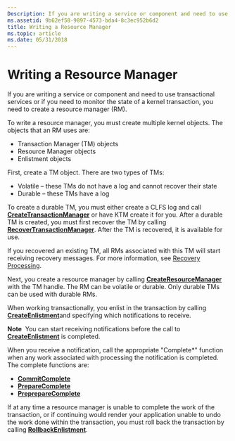 ```yaml
---
Description: If you are writing a service or component and need to use transactional services or if you need to monitor the state of a kernel transaction, you need to create a resource manager (RM).
ms.assetid: 9b62ef58-9897-4573-bda4-8c3ec952b6d2
title: Writing a Resource Manager
ms.topic: article
ms.date: 05/31/2018
---
```


# Writing a Resource Manager

If you are writing a service or component and need to use transactional services or if you need to monitor the state of a kernel transaction, you need to create a resource manager (RM).

To write a resource manager, you must create multiple kernel objects. The objects that an RM uses are:

-   Transaction Manager (TM) objects
-   Resource Manager objects
-   Enlistment objects

First, create a TM object. There are two types of TMs:

-   Volatile – these TMs do not have a log and cannot recover their state
-   Durable – these TMs have a log

To create a durable TM, you must either create a CLFS log and call [**CreateTransactionManager**](/windows/desktop/api/Ktmw32/nf-ktmw32-createtransactionmanager) or have KTM create it for you. After a durable TM is created, you must first recover the TM by calling [**RecoverTransactionManager**](/windows/desktop/api/Ktmw32/nf-ktmw32-recovertransactionmanager). After the TM is recovered, it is available for use.

If you recovered an existing TM, all RMs associated with this TM will start receiving recovery messages. For more information, see [Recovery Processing](recovery-processing.md).

Next, you create a resource manager by calling [**CreateResourceManager**](/windows/desktop/api/Ktmw32/nf-ktmw32-createresourcemanager) with the TM handle. The RM can be volatile or durable. Only durable TMs can be used with durable RMs.

When working transactionally, you enlist in the transaction by calling [**CreateEnlistment**](/windows/desktop/api/KtmW32/nf-ktmw32-createenlistment)and specifying which notifications to receive.

**Note**  You can start receiving notifications before the call to [**CreateEnlistment**](/windows/desktop/api/KtmW32/nf-ktmw32-createenlistment) is completed.

When you receive a notification, call the appropriate "Complete\*" function when any work associated with processing the notification is completed. The complete functions are:

-   [**CommitComplete**](/windows/desktop/api/Ktmw32/nf-ktmw32-commitcomplete)
-   [**PrepareComplete**](/windows/desktop/api/Ktmw32/nf-ktmw32-preparecomplete)
-   [**PreprepareComplete**](/windows/desktop/api/Ktmw32/nf-ktmw32-prepreparecomplete)

If at any time a resource manager is unable to complete the work of the transaction, or if continuing would render your application unable to undo the work done within the transaction, you must roll back the transaction by calling [**RollbackEnlistment**](/windows/desktop/api/Ktmw32/nf-ktmw32-rollbackenlistment).

 

 



